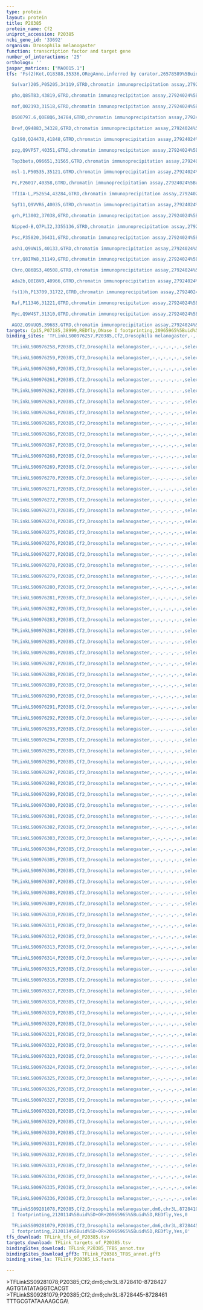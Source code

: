 ```yaml
---
type: protein
layout: protein
title: P20385
protein_name: Cf2
uniprot_accession: P20385
ncbi_gene_id: '33692'
organism: Drosophila melanogaster
function: transcription factor and target gene
number_of_interactions: '25'
orthologs: ''
jaspar_matrices: ["MA0015.1"]
tfs: 'Fs(2)Ket,O18388,35336,ORegAnno,inferred by curator,26578589%5Buid%5D+OR+1411512%5Buid%5D,Yes

  Su(var)205,P05205,34119,GTRD,chromatin immunoprecipitation assay,27924024%5Buid%5D,No

  pho,Q8ST83,43819,GTRD,chromatin immunoprecipitation assay,27924024%5Buid%5D,No

  mof,O02193,31518,GTRD,chromatin immunoprecipitation assay,27924024%5Buid%5D,No

  DS00797.6,Q0E8Q6,34784,GTRD,chromatin immunoprecipitation assay,27924024%5Buid%5D,No

  Dref,Q94883,34328,GTRD,chromatin immunoprecipitation assay,27924024%5Buid%5D,No

  Cp190,Q24478,41848,GTRD,chromatin immunoprecipitation assay,27924024%5Buid%5D,No

  pzg,Q9VP57,40351,GTRD,chromatin immunoprecipitation assay,27924024%5Buid%5D,No

  Top3beta,O96651,31565,GTRD,chromatin immunoprecipitation assay,27924024%5Buid%5D,No

  msl-1,P50535,35121,GTRD,chromatin immunoprecipitation assay,27924024%5Buid%5D,No

  Pc,P26017,40358,GTRD,chromatin immunoprecipitation assay,27924024%5Buid%5D,No

  TfIIA-L,P52654,43284,GTRD,chromatin immunoprecipitation assay,27924024%5Buid%5D,No

  Sgf11,Q9VVR6,40035,GTRD,chromatin immunoprecipitation assay,27924024%5Buid%5D,No

  grh,P13002,37038,GTRD,chromatin immunoprecipitation assay,27924024%5Buid%5D,No

  Nipped-B,Q7PLI2,3355136,GTRD,chromatin immunoprecipitation assay,27924024%5Buid%5D,No

  Psc,P35820,36431,GTRD,chromatin immunoprecipitation assay,27924024%5Buid%5D,No

  ash1,Q9VW15,40133,GTRD,chromatin immunoprecipitation assay,27924024%5Buid%5D,No

  trr,Q8IRW8,31149,GTRD,chromatin immunoprecipitation assay,27924024%5Buid%5D,No

  Chro,Q86BS3,40508,GTRD,chromatin immunoprecipitation assay,27924024%5Buid%5D,No

  Ada2b,Q8I8V0,40966,GTRD,chromatin immunoprecipitation assay,27924024%5Buid%5D,No

  fs(1)h,P13709,31722,GTRD,chromatin immunoprecipitation assay,27924024%5Buid%5D,No

  Raf,P11346,31221,GTRD,chromatin immunoprecipitation assay,27924024%5Buid%5D,No

  Myc,Q9W4S7,31310,GTRD,chromatin immunoprecipitation assay,27924024%5Buid%5D,No

  AGO2,Q9VUQ5,39683,GTRD,chromatin immunoprecipitation assay,27924024%5Buid%5D,No'
targets: Cp15,P07185,38999,REDfly,DNase I footprinting,20965965%5Buid%5D+OR+2120114%5Buid%5D,No
binding_sites: 'TFLinkLS00976257,P20385,Cf2,Drosophila melanogaster,-,-,-,-,-,-,selex,1290524%5Buid%5D,JASPAR,No,-

  TFLinkLS00976258,P20385,Cf2,Drosophila melanogaster,-,-,-,-,-,-,selex,1290524%5Buid%5D,JASPAR,No,-

  TFLinkLS00976259,P20385,Cf2,Drosophila melanogaster,-,-,-,-,-,-,selex,1290524%5Buid%5D,JASPAR,No,-

  TFLinkLS00976260,P20385,Cf2,Drosophila melanogaster,-,-,-,-,-,-,selex,1290524%5Buid%5D,JASPAR,No,-

  TFLinkLS00976261,P20385,Cf2,Drosophila melanogaster,-,-,-,-,-,-,selex,1290524%5Buid%5D,JASPAR,No,-

  TFLinkLS00976262,P20385,Cf2,Drosophila melanogaster,-,-,-,-,-,-,selex,1290524%5Buid%5D,JASPAR,No,-

  TFLinkLS00976263,P20385,Cf2,Drosophila melanogaster,-,-,-,-,-,-,selex,1290524%5Buid%5D,JASPAR,No,-

  TFLinkLS00976264,P20385,Cf2,Drosophila melanogaster,-,-,-,-,-,-,selex,1290524%5Buid%5D,JASPAR,No,-

  TFLinkLS00976265,P20385,Cf2,Drosophila melanogaster,-,-,-,-,-,-,selex,1290524%5Buid%5D,JASPAR,No,-

  TFLinkLS00976266,P20385,Cf2,Drosophila melanogaster,-,-,-,-,-,-,selex,1290524%5Buid%5D,JASPAR,No,-

  TFLinkLS00976267,P20385,Cf2,Drosophila melanogaster,-,-,-,-,-,-,selex,1290524%5Buid%5D,JASPAR,No,-

  TFLinkLS00976268,P20385,Cf2,Drosophila melanogaster,-,-,-,-,-,-,selex,1290524%5Buid%5D,JASPAR,No,-

  TFLinkLS00976269,P20385,Cf2,Drosophila melanogaster,-,-,-,-,-,-,selex,1290524%5Buid%5D,JASPAR,No,-

  TFLinkLS00976270,P20385,Cf2,Drosophila melanogaster,-,-,-,-,-,-,selex,1290524%5Buid%5D,JASPAR,No,-

  TFLinkLS00976271,P20385,Cf2,Drosophila melanogaster,-,-,-,-,-,-,selex,1290524%5Buid%5D,JASPAR,No,-

  TFLinkLS00976272,P20385,Cf2,Drosophila melanogaster,-,-,-,-,-,-,selex,1290524%5Buid%5D,JASPAR,No,-

  TFLinkLS00976273,P20385,Cf2,Drosophila melanogaster,-,-,-,-,-,-,selex,1290524%5Buid%5D,JASPAR,No,-

  TFLinkLS00976274,P20385,Cf2,Drosophila melanogaster,-,-,-,-,-,-,selex,1290524%5Buid%5D,JASPAR,No,-

  TFLinkLS00976275,P20385,Cf2,Drosophila melanogaster,-,-,-,-,-,-,selex,1290524%5Buid%5D,JASPAR,No,-

  TFLinkLS00976276,P20385,Cf2,Drosophila melanogaster,-,-,-,-,-,-,selex,1290524%5Buid%5D,JASPAR,No,-

  TFLinkLS00976277,P20385,Cf2,Drosophila melanogaster,-,-,-,-,-,-,selex,1290524%5Buid%5D,JASPAR,No,-

  TFLinkLS00976278,P20385,Cf2,Drosophila melanogaster,-,-,-,-,-,-,selex,1290524%5Buid%5D,JASPAR,No,-

  TFLinkLS00976279,P20385,Cf2,Drosophila melanogaster,-,-,-,-,-,-,selex,1290524%5Buid%5D,JASPAR,No,-

  TFLinkLS00976280,P20385,Cf2,Drosophila melanogaster,-,-,-,-,-,-,selex,1290524%5Buid%5D,JASPAR,No,-

  TFLinkLS00976281,P20385,Cf2,Drosophila melanogaster,-,-,-,-,-,-,selex,1290524%5Buid%5D,JASPAR,No,-

  TFLinkLS00976282,P20385,Cf2,Drosophila melanogaster,-,-,-,-,-,-,selex,1290524%5Buid%5D,JASPAR,No,-

  TFLinkLS00976283,P20385,Cf2,Drosophila melanogaster,-,-,-,-,-,-,selex,1290524%5Buid%5D,JASPAR,No,-

  TFLinkLS00976284,P20385,Cf2,Drosophila melanogaster,-,-,-,-,-,-,selex,1290524%5Buid%5D,JASPAR,No,-

  TFLinkLS00976285,P20385,Cf2,Drosophila melanogaster,-,-,-,-,-,-,selex,1290524%5Buid%5D,JASPAR,No,-

  TFLinkLS00976286,P20385,Cf2,Drosophila melanogaster,-,-,-,-,-,-,selex,1290524%5Buid%5D,JASPAR,No,-

  TFLinkLS00976287,P20385,Cf2,Drosophila melanogaster,-,-,-,-,-,-,selex,1290524%5Buid%5D,JASPAR,No,-

  TFLinkLS00976288,P20385,Cf2,Drosophila melanogaster,-,-,-,-,-,-,selex,1290524%5Buid%5D,JASPAR,No,-

  TFLinkLS00976289,P20385,Cf2,Drosophila melanogaster,-,-,-,-,-,-,selex,1290524%5Buid%5D,JASPAR,No,-

  TFLinkLS00976290,P20385,Cf2,Drosophila melanogaster,-,-,-,-,-,-,selex,1290524%5Buid%5D,JASPAR,No,-

  TFLinkLS00976291,P20385,Cf2,Drosophila melanogaster,-,-,-,-,-,-,selex,1290524%5Buid%5D,JASPAR,No,-

  TFLinkLS00976292,P20385,Cf2,Drosophila melanogaster,-,-,-,-,-,-,selex,1290524%5Buid%5D,JASPAR,No,-

  TFLinkLS00976293,P20385,Cf2,Drosophila melanogaster,-,-,-,-,-,-,selex,1290524%5Buid%5D,JASPAR,No,-

  TFLinkLS00976294,P20385,Cf2,Drosophila melanogaster,-,-,-,-,-,-,selex,1290524%5Buid%5D,JASPAR,No,-

  TFLinkLS00976295,P20385,Cf2,Drosophila melanogaster,-,-,-,-,-,-,selex,1290524%5Buid%5D,JASPAR,No,-

  TFLinkLS00976296,P20385,Cf2,Drosophila melanogaster,-,-,-,-,-,-,selex,1290524%5Buid%5D,JASPAR,No,-

  TFLinkLS00976297,P20385,Cf2,Drosophila melanogaster,-,-,-,-,-,-,selex,1290524%5Buid%5D,JASPAR,No,-

  TFLinkLS00976298,P20385,Cf2,Drosophila melanogaster,-,-,-,-,-,-,selex,1290524%5Buid%5D,JASPAR,No,-

  TFLinkLS00976299,P20385,Cf2,Drosophila melanogaster,-,-,-,-,-,-,selex,1290524%5Buid%5D,JASPAR,No,-

  TFLinkLS00976300,P20385,Cf2,Drosophila melanogaster,-,-,-,-,-,-,selex,1290524%5Buid%5D,JASPAR,No,-

  TFLinkLS00976301,P20385,Cf2,Drosophila melanogaster,-,-,-,-,-,-,selex,1290524%5Buid%5D,JASPAR,No,-

  TFLinkLS00976302,P20385,Cf2,Drosophila melanogaster,-,-,-,-,-,-,selex,1290524%5Buid%5D,JASPAR,No,-

  TFLinkLS00976303,P20385,Cf2,Drosophila melanogaster,-,-,-,-,-,-,selex,1290524%5Buid%5D,JASPAR,No,-

  TFLinkLS00976304,P20385,Cf2,Drosophila melanogaster,-,-,-,-,-,-,selex,1290524%5Buid%5D,JASPAR,No,-

  TFLinkLS00976305,P20385,Cf2,Drosophila melanogaster,-,-,-,-,-,-,selex,1290524%5Buid%5D,JASPAR,No,-

  TFLinkLS00976306,P20385,Cf2,Drosophila melanogaster,-,-,-,-,-,-,selex,1290524%5Buid%5D,JASPAR,No,-

  TFLinkLS00976307,P20385,Cf2,Drosophila melanogaster,-,-,-,-,-,-,selex,1290524%5Buid%5D,JASPAR,No,-

  TFLinkLS00976308,P20385,Cf2,Drosophila melanogaster,-,-,-,-,-,-,selex,1290524%5Buid%5D,JASPAR,No,-

  TFLinkLS00976309,P20385,Cf2,Drosophila melanogaster,-,-,-,-,-,-,selex,1290524%5Buid%5D,JASPAR,No,-

  TFLinkLS00976310,P20385,Cf2,Drosophila melanogaster,-,-,-,-,-,-,selex,1290524%5Buid%5D,JASPAR,No,-

  TFLinkLS00976311,P20385,Cf2,Drosophila melanogaster,-,-,-,-,-,-,selex,1290524%5Buid%5D,JASPAR,No,-

  TFLinkLS00976312,P20385,Cf2,Drosophila melanogaster,-,-,-,-,-,-,selex,1290524%5Buid%5D,JASPAR,No,-

  TFLinkLS00976313,P20385,Cf2,Drosophila melanogaster,-,-,-,-,-,-,selex,1290524%5Buid%5D,JASPAR,No,-

  TFLinkLS00976314,P20385,Cf2,Drosophila melanogaster,-,-,-,-,-,-,selex,1290524%5Buid%5D,JASPAR,No,-

  TFLinkLS00976315,P20385,Cf2,Drosophila melanogaster,-,-,-,-,-,-,selex,1290524%5Buid%5D,JASPAR,No,-

  TFLinkLS00976316,P20385,Cf2,Drosophila melanogaster,-,-,-,-,-,-,selex,1290524%5Buid%5D,JASPAR,No,-

  TFLinkLS00976317,P20385,Cf2,Drosophila melanogaster,-,-,-,-,-,-,selex,1290524%5Buid%5D,JASPAR,No,-

  TFLinkLS00976318,P20385,Cf2,Drosophila melanogaster,-,-,-,-,-,-,selex,1290524%5Buid%5D,JASPAR,No,-

  TFLinkLS00976319,P20385,Cf2,Drosophila melanogaster,-,-,-,-,-,-,selex,1290524%5Buid%5D,JASPAR,No,-

  TFLinkLS00976320,P20385,Cf2,Drosophila melanogaster,-,-,-,-,-,-,selex,1290524%5Buid%5D,JASPAR,No,-

  TFLinkLS00976321,P20385,Cf2,Drosophila melanogaster,-,-,-,-,-,-,selex,1290524%5Buid%5D,JASPAR,No,-

  TFLinkLS00976322,P20385,Cf2,Drosophila melanogaster,-,-,-,-,-,-,selex,1290524%5Buid%5D,JASPAR,No,-

  TFLinkLS00976323,P20385,Cf2,Drosophila melanogaster,-,-,-,-,-,-,selex,1290524%5Buid%5D,JASPAR,No,-

  TFLinkLS00976324,P20385,Cf2,Drosophila melanogaster,-,-,-,-,-,-,selex,1290524%5Buid%5D,JASPAR,No,-

  TFLinkLS00976325,P20385,Cf2,Drosophila melanogaster,-,-,-,-,-,-,selex,1290524%5Buid%5D,JASPAR,No,-

  TFLinkLS00976326,P20385,Cf2,Drosophila melanogaster,-,-,-,-,-,-,selex,1290524%5Buid%5D,JASPAR,No,-

  TFLinkLS00976327,P20385,Cf2,Drosophila melanogaster,-,-,-,-,-,-,selex,1290524%5Buid%5D,JASPAR,No,-

  TFLinkLS00976328,P20385,Cf2,Drosophila melanogaster,-,-,-,-,-,-,selex,1290524%5Buid%5D,JASPAR,No,-

  TFLinkLS00976329,P20385,Cf2,Drosophila melanogaster,-,-,-,-,-,-,selex,1290524%5Buid%5D,JASPAR,No,-

  TFLinkLS00976330,P20385,Cf2,Drosophila melanogaster,-,-,-,-,-,-,selex,1290524%5Buid%5D,JASPAR,No,-

  TFLinkLS00976331,P20385,Cf2,Drosophila melanogaster,-,-,-,-,-,-,selex,1290524%5Buid%5D,JASPAR,No,-

  TFLinkLS00976332,P20385,Cf2,Drosophila melanogaster,-,-,-,-,-,-,selex,1290524%5Buid%5D,JASPAR,No,-

  TFLinkLS00976333,P20385,Cf2,Drosophila melanogaster,-,-,-,-,-,-,selex,1290524%5Buid%5D,JASPAR,No,-

  TFLinkLS00976334,P20385,Cf2,Drosophila melanogaster,-,-,-,-,-,-,selex,1290524%5Buid%5D,JASPAR,No,-

  TFLinkLS00976335,P20385,Cf2,Drosophila melanogaster,-,-,-,-,-,-,selex,1290524%5Buid%5D,JASPAR,No,-

  TFLinkLS00976336,P20385,Cf2,Drosophila melanogaster,-,-,-,-,-,-,selex,1290524%5Buid%5D,JASPAR,No,-

  TFLinkSS09281078,P20385,Cf2,Drosophila melanogaster,dm6,chr3L,8728410,8728427,-,dm6&position=chr3L:8728410-8728427,DNase
  I footprinting,2120114%5Buid%5D+OR+20965965%5Buid%5D,REDfly,Yes,0

  TFLinkSS09281079,P20385,Cf2,Drosophila melanogaster,dm6,chr3L,8728445,8728461,-,dm6&position=chr3L:8728445-8728461,DNase
  I footprinting,2120114%5Buid%5D+OR+20965965%5Buid%5D,REDfly,Yes,0'
tfs_download: TFLink_tfs_of_P20385.tsv
targets_download: TFLink_targets_of_P20385.tsv
bindingSites_download: TFLink_P20385_TFBS_annot.tsv
bindingSites_download_gff3: TFLink_P20385_TFBS_annot.gff3
binding_sites_ls: TFLink_P20385_LS.fasta

---
```

\>TFLinkSS09281078;P20385;Cf2;dm6;chr3L:8728410-8728427\AGTGTATATAGGTCACGT\\>TFLinkSS09281079;P20385;Cf2;dm6;chr3L:8728445-8728461\TTTGCGTATAAAAGCGA\